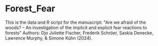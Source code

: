 # Forest_Fear

This is the data and R script for the manuscript: "Are we afraid of the woods? – An investigation of the implicit and explicit fear reactions to forests" Authors: Djo Juliette Fischer, Frederik Schröer, Saskia Denecke, Lawrence Murphy, & Simone Kühn (2024).
